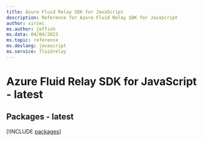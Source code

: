 ```yaml
---
title: Azure Fluid Relay SDK for JavaScript
description: Reference for Azure Fluid Relay SDK for JavaScript
author: xirzec
ms.author: jeffish
ms.data: 04/04/2023
ms.topic: reference
ms.devlang: javascript
ms.service: fluidrelay
---
```

# Azure Fluid Relay SDK for JavaScript - latest
## Packages - latest
[!INCLUDE [packages](fluid-relay-index.md)]